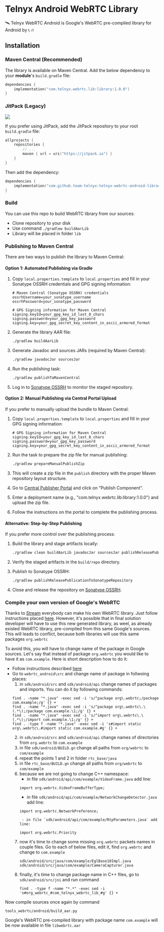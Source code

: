 # Telnyx Android WebRTC Library

🛰️ Telnyx WebRTC Android is Google's WebRTC pre-compiled library for Android by :telephone_receiver: :fire:

## Installation

### Maven Central (Recommended)

The library is available on Maven Central. Add the below dependency to your **module**'s `build.gradle` file:

```kotlin
dependencies {
    implementation("com.telnyx.webrtc.lib:library:1.0.0")
}
```

### JitPack (Legacy)

[![](https://jitpack.io/v/team-telnyx/telnyx-webrtc-android-library.svg)](https://jitpack.io/#team-telnyx/telnyx-webrtc-android-library)

If you prefer using JitPack, add the JitPack repository to your root `build.gradle` file:

```kotlin
allprojects {
    repositories {
        // ...
        maven { url = uri("https://jitpack.io") }
    }
}
```

Then add the dependency:

```kotlin
dependencies {
    implementation("com.github.team-telnyx:telnyx-webrtc-android-library:1.0.0")
}
```

### Build

You can use this repo to build WebRTC library from our sources:

- Clone repository to your disk
- Use command `./gradlew buildAarLib`
- Library will be placed in folder `lib`

### Publishing to Maven Central

There are two ways to publish the library to Maven Central:

#### Option 1: Automated Publishing via Gradle

1. Copy `local.properties.template` to `local.properties` and fill in your Sonatype OSSRH credentials and GPG signing information:
   ```properties
   # Maven Central (Sonatype OSSRH) credentials
   ossrhUsername=your_sonatype_username
   ossrhPassword=your_sonatype_password

   # GPG Signing information for Maven Central
   signing.keyId=your_gpg_key_id_last_8_chars
   signing.password=your_gpg_key_password
   signing.key=your_gpg_secret_key_content_in_ascii_armored_format
   ```

2. Generate the library AAR file:
   ```bash
   ./gradlew buildAarLib
   ```

3. Generate Javadoc and sources JARs (required by Maven Central):
   ```bash
   ./gradlew javadocJar sourcesJar
   ```

4. Run the publishing task:
   ```bash
   ./gradlew publishToMavenCentral
   ```

5. Log in to [Sonatype OSSRH](https://s01.oss.sonatype.org/) to monitor the staged repository.

#### Option 2: Manual Publishing via Central Portal Upload

If you prefer to manually upload the bundle to Maven Central:

1. Copy `local.properties.template` to `local.properties` and fill in your GPG signing information:
   ```properties
   # GPG Signing information for Maven Central
   signing.keyId=your_gpg_key_id_last_8_chars
   signing.password=your_gpg_key_password
   signing.key=your_gpg_secret_key_content_in_ascii_armored_format
   ```

2. Run the task to prepare the zip file for manual publishing:
   ```bash
   ./gradlew prepareManualPublishZip
   ```

3. This will create a zip file in the `publish` directory with the proper Maven repository layout structure.

4. Go to [Central Publisher Portal](https://central.sonatype.org/) and click on "Publish Component".

5. Enter a deployment name (e.g., "com.telnyx.webrtc.lib:library:1.0.0") and upload the zip file.

6. Follow the instructions on the portal to complete the publishing process.

#### Alternative: Step-by-Step Publishing

If you prefer more control over the publishing process:

1. Build the library and stage artifacts locally:
   ```bash
   ./gradlew clean buildAarLib javadocJar sourcesJar publishReleasePublicationToLocalRepoRepository
   ```

2. Verify the staged artifacts in the `build/repo` directory.

3. Publish to Sonatype OSSRH:
   ```bash
   ./gradlew publishReleasePublicationToSonatypeRepository
   ```

4. Close and release the repository on [Sonatype OSSRH](https://s01.oss.sonatype.org/).

### Compile your own version of Google's WebRTC

Thanks to [Stream](https://getstream.io?utm_source=Github&utm_medium=Jaewoong_OSS&utm_content=Developer&utm_campaign=Github_Feb2023_Jaewoong_StreamWebRTCAndroid&utm_term=DevRelOss) everybody can make his own WebRTC library. Just follow instructions placed [here](https://getstream.io/resources/projects/webrtc/library/android/). However, it's possible that in final solution developer will have to use this new generated library, as weel, as already existed WebRTC library, pre-compiled from this same Google's sources. This will leads to conflict, because both libraries will use this same packages `org.webrtc`

To avoid this, you will have to change name of the package in Google sources. Let's say that instead of package `org.webrtc` you would like to have it as `com.example`. Here is short description how to do it:

- Follow instructions described [here](https://getstream.io/resources/projects/webrtc/library/android/)
- Go to `webrtc_android\src` and change name of package in follwoing places:
    1. in `sdk/android/src` and `sdk/android/api` change names of packages and imports. You can do it by following commands:
    ```
    find . -name "*.java" -exec sed -i 's/^package org\.webrtc;/package com.example;/g' {} +
    find . -name "*.java" -exec sed -i 's/^package org\.webrtc\.\(.*\);/package com.example.\1;/g' {} +
    find . -name "*.java" -exec sed -i 's/^import org\.webrtc\.\(.*\);/import com.example.\1;/g' {} +
    find . -type f -name "*.java" -exec sed -i 's#import static org\.webrtc\.#import static com.example.#g' {} +
    ```
    2. in `sdk/android/src` and `sdk/android/api` change names of directories from `org.webrtc` to `com.example`
    3. in file `sdk/android/BUILD.gn` change all paths from `org/webrtc` to `com/example`
    4. repeat the points 1 and 2 in folder `rtc_base/java`
    5. in file `rtc_base/BUILD.gn` change all paths from `org/webrtc` to `com/example`
    6. because we are not going to change C++ namespace: 
        - in file `sdk/android/api/com/example/VideoFrame.java` add line:
        ```
        import org.webrtc.VideoFrameBufferType;
        ```
        - in file `sdk/android/api/com/example/NetworkChangeDetector.java` add line:
        ```
        import org.webrtc.NetworkPreference;
        ```
            - in file `sdk/android/api/com/example/RtpParameters.java` add line:
        ```
        import org.webrtc.Priority
        ```
    7. now it's time to change some missing `org.webrtc` packets names in couple files. Go to each of below files, edit it, find `org.webrtc` and change to `com.example`
        ```
        sdk/android/src/java/com/example/EglBase10Impl.java
        sdk/android/src/java/com/example/CameraCapturer.java
        ```
    8. finally, it's time to change package name in C++ files, go to `sdk/android/src/jni` and run command
        ```
        find . -type f -name "*.*" -exec sed -i 's#org_webrtc_#com_telnyx_webrtc_lib_#g' {} +
        ```

Now compile sources once again by command
```
tools_webrtc/android/build_aar.py
```

Google's WebRTC pre-compiled library with package name `com.example` will be now available in file `libwebrtc.aar`
